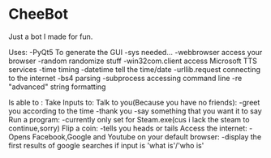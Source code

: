 # CheeBot
Just a bot I made for fun.

Uses:
  -PyQt5 
    To generate the GUI
  -sys
    needed...
  -webbrowser
    access your browser
  -random
    randomize stuff
  -win32com.client
    access Microsoft TTS services
  -time
    timing
  -datetime
    tell the time/date
  -urllib.request
    connecting to the internet
  -bs4
    parsing
  -subprocess
    accessing command line
  -re
    "advanced" string formatting
    
Is able to :
  Take Inputs to:
    Talk to you(Because you have no friends):
      -greet you according to the time
      -thank you
      -say something that you want it to say
    Run a program:
      -currently only set for Steam.exe(cus i lack the steam to continue,sorry)
    Flip a coin:
      -tells you heads or tails
    Access the internet:
      -Opens Facebook,Google and Youtube on your default browser:
      -display the first results of google searches if input is 'what is'/'who is'
